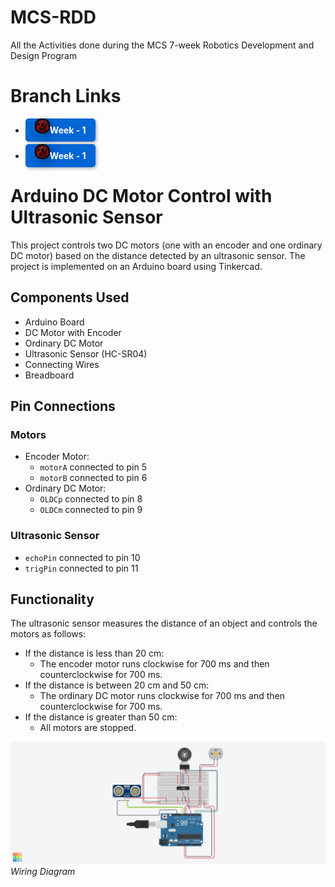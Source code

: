 # MCS-RDD
All the Activities done during the MCS 7-week  Robotics Development and Design Program

# Branch Links
- <a href="https://github.com/Optsipez/MCS-RDD.git" style="color: white; text-decoration: none; font-weight: bold; background-color: #0366d6; padding: 10px 15px; border-radius: 5px; box-shadow: 2px 2px 5px rgba(0,0,0,0.3);" onmouseover="this.style.backgroundColor='#ff6347'" onmouseout="this.style.backgroundColor='#0366d6'"><img src="RDD.jpeg" alt="Week-1" title="Week - 1" style="width: 20px; border: 2px solid #000; border-radius: 10px; box-shadow: 5px 5px 15px rgba(0,0,0,0.3);"/>Week - 1 </a>

- <a href="https://github.com/Optsipez/MCS-RDD/tree/Week-2" style="color: white; text-decoration: none; font-weight: bold; background-color: #0366d6; padding: 10px 15px; border-radius: 5px; box-shadow: 2px 2px 5px rgba(0,0,0,0.3);" onmouseover="this.style.backgroundColor='#ff6347'" onmouseout="this.style.backgroundColor='#0366d6'"><img src="RDD.jpeg" alt="Week-1" title="Week - 1" style="width: 20px; border: 2px solid #000; border-radius: 10px; box-shadow: 5px 5px 15px rgba(0,0,0,0.3);"/>Week - 1 </a>
# Arduino DC Motor Control with Ultrasonic Sensor

This project controls two DC motors (one with an encoder and one ordinary DC motor) based on the distance detected by an ultrasonic sensor. The project is implemented on an Arduino board using Tinkercad.

## Components Used

- Arduino Board
- DC Motor with Encoder
- Ordinary DC Motor
- Ultrasonic Sensor (HC-SR04)
- Connecting Wires
- Breadboard

## Pin Connections

### Motors
- Encoder Motor:
  - `motorA` connected to pin 5
  - `motorB` connected to pin 6
- Ordinary DC Motor:
  - `OLDCp` connected to pin 8
  - `OLDCm` connected to pin 9

### Ultrasonic Sensor
- `echoPin` connected to pin 10
- `trigPin` connected to pin 11

## Functionality

The ultrasonic sensor measures the distance of an object and controls the motors as follows:

- If the distance is less than 20 cm:
  - The encoder motor runs clockwise for 700 ms and then counterclockwise for 700 ms.
- If the distance is between 20 cm and 50 cm:
  - The ordinary DC motor runs clockwise for 700 ms and then counterclockwise for 700 ms.
- If the distance is greater than 50 cm:
  - All motors are stopped.

![Wiring Diagram](Week-2/Ultrasonic-DC-Motor.png)
              *Wiring Diagram*
